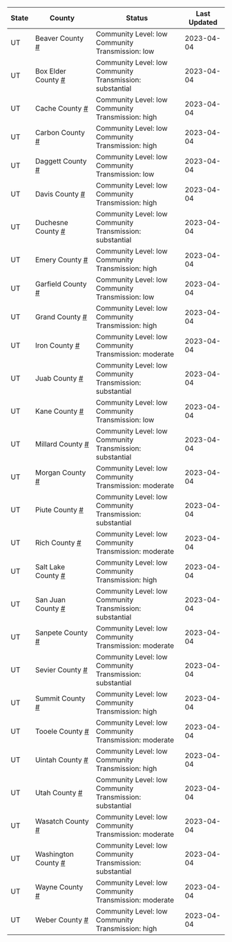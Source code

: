State | County | Status | Last Updated
--- | --- | --- | --- 
UT | Beaver County <a href="#beaver_county">#</a> | <a name="beaver_county"></a>Community Level: low<br/>Community Transmission: low | 2023-04-04
UT | Box Elder County <a href="#box_elder_county">#</a> | <a name="box_elder_county"></a>Community Level: low<br/>Community Transmission: substantial | 2023-04-04
UT | Cache County <a href="#cache_county">#</a> | <a name="cache_county"></a>Community Level: low<br/>Community Transmission: high | 2023-04-04
UT | Carbon County <a href="#carbon_county">#</a> | <a name="carbon_county"></a>Community Level: low<br/>Community Transmission: high | 2023-04-04
UT | Daggett County <a href="#daggett_county">#</a> | <a name="daggett_county"></a>Community Level: low<br/>Community Transmission: low | 2023-04-04
UT | Davis County <a href="#davis_county">#</a> | <a name="davis_county"></a>Community Level: low<br/>Community Transmission: high | 2023-04-04
UT | Duchesne County <a href="#duchesne_county">#</a> | <a name="duchesne_county"></a>Community Level: low<br/>Community Transmission: substantial | 2023-04-04
UT | Emery County <a href="#emery_county">#</a> | <a name="emery_county"></a>Community Level: low<br/>Community Transmission: high | 2023-04-04
UT | Garfield County <a href="#garfield_county">#</a> | <a name="garfield_county"></a>Community Level: low<br/>Community Transmission: low | 2023-04-04
UT | Grand County <a href="#grand_county">#</a> | <a name="grand_county"></a>Community Level: low<br/>Community Transmission: high | 2023-04-04
UT | Iron County <a href="#iron_county">#</a> | <a name="iron_county"></a>Community Level: low<br/>Community Transmission: moderate | 2023-04-04
UT | Juab County <a href="#juab_county">#</a> | <a name="juab_county"></a>Community Level: low<br/>Community Transmission: substantial | 2023-04-04
UT | Kane County <a href="#kane_county">#</a> | <a name="kane_county"></a>Community Level: low<br/>Community Transmission: low | 2023-04-04
UT | Millard County <a href="#millard_county">#</a> | <a name="millard_county"></a>Community Level: low<br/>Community Transmission: substantial | 2023-04-04
UT | Morgan County <a href="#morgan_county">#</a> | <a name="morgan_county"></a>Community Level: low<br/>Community Transmission: moderate | 2023-04-04
UT | Piute County <a href="#piute_county">#</a> | <a name="piute_county"></a>Community Level: low<br/>Community Transmission: substantial | 2023-04-04
UT | Rich County <a href="#rich_county">#</a> | <a name="rich_county"></a>Community Level: low<br/>Community Transmission: moderate | 2023-04-04
UT | Salt Lake County <a href="#salt_lake_county">#</a> | <a name="salt_lake_county"></a>Community Level: low<br/>Community Transmission: high | 2023-04-04
UT | San Juan County <a href="#san_juan_county">#</a> | <a name="san_juan_county"></a>Community Level: low<br/>Community Transmission: substantial | 2023-04-04
UT | Sanpete County <a href="#sanpete_county">#</a> | <a name="sanpete_county"></a>Community Level: low<br/>Community Transmission: moderate | 2023-04-04
UT | Sevier County <a href="#sevier_county">#</a> | <a name="sevier_county"></a>Community Level: low<br/>Community Transmission: substantial | 2023-04-04
UT | Summit County <a href="#summit_county">#</a> | <a name="summit_county"></a>Community Level: low<br/>Community Transmission: high | 2023-04-04
UT | Tooele County <a href="#tooele_county">#</a> | <a name="tooele_county"></a>Community Level: low<br/>Community Transmission: moderate | 2023-04-04
UT | Uintah County <a href="#uintah_county">#</a> | <a name="uintah_county"></a>Community Level: low<br/>Community Transmission: high | 2023-04-04
UT | Utah County <a href="#utah_county">#</a> | <a name="utah_county"></a>Community Level: low<br/>Community Transmission: substantial | 2023-04-04
UT | Wasatch County <a href="#wasatch_county">#</a> | <a name="wasatch_county"></a>Community Level: low<br/>Community Transmission: moderate | 2023-04-04
UT | Washington County <a href="#washington_county">#</a> | <a name="washington_county"></a>Community Level: low<br/>Community Transmission: substantial | 2023-04-04
UT | Wayne County <a href="#wayne_county">#</a> | <a name="wayne_county"></a>Community Level: low<br/>Community Transmission: moderate | 2023-04-04
UT | Weber County <a href="#weber_county">#</a> | <a name="weber_county"></a>Community Level: low<br/>Community Transmission: high | 2023-04-04
